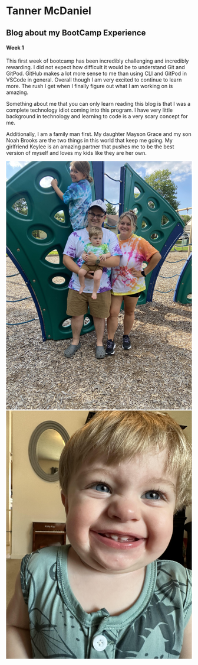 # Tanner McDaniel
## Blog about my BootCamp Experience

#### Week 1

This first week of bootcamp has been incredibly challenging and incredibly rewarding. I did not expect how difficult it would be to understand Git and GitPod. GitHub makes a lot more sense to me than using CLI and GitPod in VSCode in general. Overall though I am very excited to continue to learn more. The rush I get when I finally figure out what I am working on is amazing.

Something about me that you can only learn reading this blog is that I was a complete technology idiot coming into this program. I have very little background in technology and learning to code is a very scary concept for me. 

Additionally, I am a family man first. My daughter Mayson Grace and my son Noah Brooks are the two things in this world that keep me going. My girlfriend Keylee is an amazing partner that pushes me to be the best version of myself and loves my kids like they are her own.

![My Family](images/family.jpg)
![Noah](images/noah.jpg)
